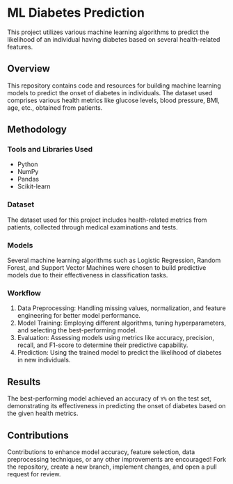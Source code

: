 # ML Diabetes Prediction

This project utilizes various machine learning algorithms to predict the likelihood of an individual having diabetes based on several health-related features.

## Overview

This repository contains code and resources for building machine learning models to predict the onset of diabetes in individuals. The dataset used comprises various health metrics like glucose levels, blood pressure, BMI, age, etc., obtained from patients.

## Methodology

### Tools and Libraries Used
- Python
- NumPy
- Pandas
- Scikit-learn

### Dataset
The dataset used for this project includes health-related metrics from patients, collected through medical examinations and tests.

### Models
Several machine learning algorithms such as Logistic Regression, Random Forest, and Support Vector Machines were chosen to build predictive models due to their effectiveness in classification tasks.

### Workflow
1. Data Preprocessing: Handling missing values, normalization, and feature engineering for better model performance.
2. Model Training: Employing different algorithms, tuning hyperparameters, and selecting the best-performing model.
3. Evaluation: Assessing models using metrics like accuracy, precision, recall, and F1-score to determine their predictive capability.
4. Prediction: Using the trained model to predict the likelihood of diabetes in new individuals.

## Results

The best-performing model achieved an accuracy of `Y%` on the test set, demonstrating its effectiveness in predicting the onset of diabetes based on the given health metrics.

## Contributions
Contributions to enhance model accuracy, feature selection, data preprocessing techniques, or any other improvements are encouraged! Fork the repository, create a new branch, implement changes, and open a pull request for review.
